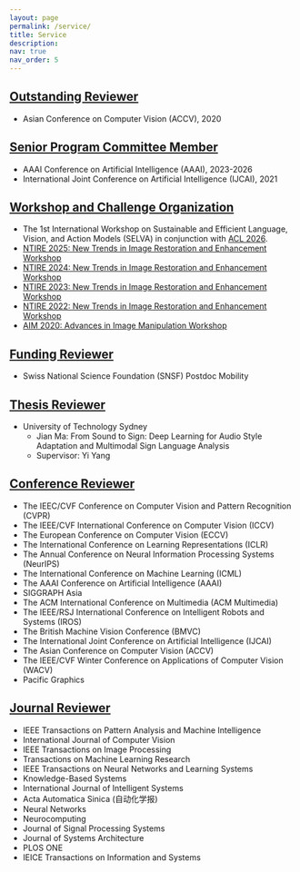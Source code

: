 ```yaml
---
layout: page
permalink: /service/
title: Service
description: 
nav: true
nav_order: 5
---
```


[//]: # (For now, this page is assumed to be a static description of your courses. You can convert it to a collection similar to `_projects/` so that you can have a dedicated page for each course.)

[//]: # ()
[//]: # (Organize your courses by years, topics, or universities, however you like!)


## [Outstanding Reviewer](#outstanding-reviewer)
- Asian Conference on Computer Vision (ACCV), 2020

## [Senior Program Committee Member](#senior-program-committee-member)
- AAAI Conference on Artificial Intelligence (AAAI), 2023-2026
- International Joint Conference on Artificial Intelligence (IJCAI), 2021

## [Workshop and Challenge Organization](#workshop-and-challenge-organization)
- The 1st International Workshop on Sustainable and Efficient Language, Vision, and Action Models (SELVA) in conjunction with [ACL 2026](https://2026.aclweb.org/).
- <a href= "https://cvlai.net/ntire/2025/" target="_blank"> NTIRE 2025: New Trends in Image Restoration and Enhancement Workshop</a>
- <a href= "https://cvlai.net/ntire/2024/" target="_blank"> NTIRE 2024: New Trends in Image Restoration and Enhancement Workshop</a>
- <a href= "https://cvlai.net/ntire/2023/" target="_blank"> NTIRE 2023: New Trends in Image Restoration and Enhancement Workshop</a>
- <a href= "https://data.vision.ee.ethz.ch/cvl/ntire22/" target="_blank"> NTIRE 2022: New Trends in Image Restoration and Enhancement Workshop</a>
- <a href= "https://data.vision.ee.ethz.ch/cvl/aim20/" target="_blank"> AIM 2020: Advances in Image Manipulation Workshop</a>

## [Funding Reviewer](#funding-reviewer)
- Swiss National Science Foundation (SNSF) Postdoc Mobility

## [Thesis Reviewer](#thesis-reviewer)
- University of Technology Sydney
  - Jian Ma: From Sound to Sign: Deep Learning  for Audio Style Adaptation and Multimodal Sign Language Analysis
  - Supervisor: Yi Yang

## [Conference Reviewer](#conference-reviewer)
- The IEEC/CVF Conference on Computer Vision and Pattern Recognition (CVPR)
- The IEEE/CVF International Conference on Computer Vision (ICCV)
- The European Conference on Computer Vision (ECCV)
- The International Conference on Learning Representations (ICLR)
- The Annual Conference on Neural Information Processing Systems (NeurIPS)
- The International Conference on Machine Learning (ICML)
- The AAAI Conference on Artificial Intelligence (AAAI)
- SIGGRAPH Asia
- The ACM International Conference on Multimedia (ACM Multimedia)
- The IEEE/RSJ International Conference on Intelligent Robots and Systems (IROS)
- The British Machine Vision Conference (BMVC)
- The International Joint Conference on Artificial Intelligence (IJCAI)
- The Asian Conference on Computer Vision (ACCV)
- The IEEE/CVF Winter Conference on Applications of Computer Vision (WACV)
- Pacific Graphics

## [Journal Reviewer](#journal-reviewer)
- IEEE Transactions on Pattern Analysis and Machine Intelligence
- International Journal of Computer Vision
- IEEE Transactions on Image Processing
- Transactions on Machine Learning Research
- IEEE Transactions on Neural Networks and Learning Systems
- Knowledge-Based Systems
- International Journal of Intelligent Systems
- Acta Automatica Sinica (自动化学报)
- Neural Networks
- Neurocomputing
- Journal of Signal Processing Systems
- Journal of Systems Architecture
- PLOS ONE
- IEICE Transactions on Information and Systems